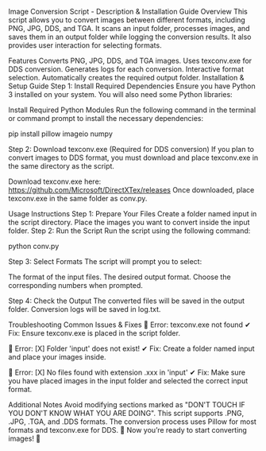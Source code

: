 Image Conversion Script - Description & Installation Guide
Overview
This script allows you to convert images between different formats, including PNG, JPG, DDS, and TGA. It scans an input folder, processes images, and saves them in an output folder while logging the conversion results. It also provides user interaction for selecting formats.

Features
Converts PNG, JPG, DDS, and TGA images.
Uses texconv.exe for DDS conversion.
Generates logs for each conversion.
Interactive format selection.
Automatically creates the required output folder.
Installation & Setup Guide
Step 1: Install Required Dependencies
Ensure you have Python 3 installed on your system. You will also need some Python libraries:

Install Required Python Modules
Run the following command in the terminal or command prompt to install the necessary dependencies:

pip install pillow imageio numpy

Step 2: Download texconv.exe (Required for DDS conversion)
If you plan to convert images to DDS format, you must download and place texconv.exe in the same directory as the script.

Download texconv.exe here:
https://github.com/Microsoft/DirectXTex/releases
Once downloaded, place texconv.exe in the same folder as conv.py.

Usage Instructions
Step 1: Prepare Your Files
Create a folder named input in the script directory.
Place the images you want to convert inside the input folder.
Step 2: Run the Script
Run the script using the following command:

python conv.py


Step 3: Select Formats
The script will prompt you to select:

The format of the input files.
The desired output format.
Choose the corresponding numbers when prompted.

Step 4: Check the Output
The converted files will be saved in the output folder.
Conversion logs will be saved in log.txt.

Troubleshooting
Common Issues & Fixes
🔴 Error: texconv.exe not found
✔ Fix: Ensure texconv.exe is placed in the script folder.

🔴 Error: [X] Folder 'input' does not exist!
✔ Fix: Create a folder named input and place your images inside.

🔴 Error: [X] No files found with extension .xxx in 'input'
✔ Fix: Make sure you have placed images in the input folder and selected the correct input format.

Additional Notes
Avoid modifying sections marked as "DON'T TOUCH IF YOU DON'T KNOW WHAT YOU ARE DOING".
This script supports .PNG, .JPG, .TGA, and .DDS formats.
The conversion process uses Pillow for most formats and texconv.exe for DDS.
🚀 Now you’re ready to start converting images! 🚀